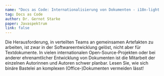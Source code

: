 ```yaml
---
name: "Docs as Code: Internationalisierung von Dokumenten - i18n-light mit AsciiDoc & Co."
tag: Docs as Code
author: Dr. Gernot Starke
paper: Javaspektrum
link: false
---
```

Die Herausforderung, in verteilten Teams an gemeinsamen Artefakten zu arbeiten, ist zwar in der Softwareentwicklung
gelöst, nicht aber für Textdokumente. In vielen internationalen Open-Source-Projekten oder bei anderer ehrenamtlicher
Entwicklung von Dokumenten ist die Mitarbeit der einzelnen Autorinnen und Autoren schwer planbar. Lesen Sie, wie sich
binäre Bastelei an komplexen (Office-)Dokumenten vermeiden lässt!